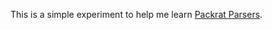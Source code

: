 This is a simple experiment to help me learn [Packrat Parsers](http://bford.info/pub/lang/packrat-icfp02.pdf).
